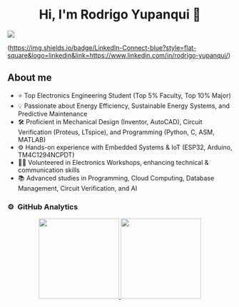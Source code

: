<div align="center">
<h1 align="center">Hi, I'm Rodrigo Yupanqui</a> 👋</h1>
</div>
<img src="https://i.imgur.com/0JGAqYE.png">

(https://img.shields.io/badge/LinkedIn-Connect-blue?style=flat-square&logo=linkedin&link=https://www.linkedin.com/in/rodrigo-yupanqui/)

## About me

- ⭐ Top Electronics Engineering Student (Top 5% Faculty, Top 10% Major)
- 💡 Passionate about Energy Efficiency, Sustainable Energy Systems, and Predictive Maintenance
- 🛠️ Proficient in Mechanical Design (Inventor, AutoCAD), Circuit Verification (Proteus, LTspice), and Programming (Python, C, ASM, MATLAB)
- ⚙️ Hands-on experience with Embedded Systems & IoT (ESP32, Arduino, TM4C1294NCPDT)
- 🧑‍🏫 Volunteered in Electronics Workshops, enhancing technical & communication skills
- 📚 Advanced studies in Programming, Cloud Computing, Database Management, Circuit Verification, and AI

### ⚙️ &nbsp;GitHub Analytics

<p align="center">
<a href="https://github.com/RodrigoYupanqui">
  <img height="180em" src="https://github-readme-stats-eight-theta.vercel.app/api?username=RodrigoYupanqui&show_icons=true&theme=algolia&include_all_commits=true&count_private=true"/>
  <img height="180em" src="https://github-readme-stats-eight-theta.vercel.app/api/top-langs/?username=RodrigoYupanqui&layout=compact&langs_count=8&theme=algolia"/>
</a>
</p>

